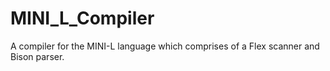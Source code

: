 # MINI_L_Compiler
A compiler for the MINI-L language which comprises of a Flex scanner and Bison parser.
